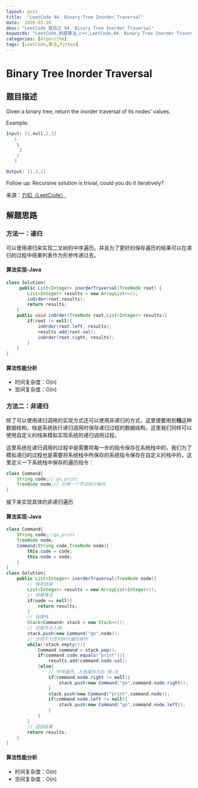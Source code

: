 ```yaml
---
layout: post
title:  "LeetCode 94. Binary Tree Inorder Traversal"
date:  2020-03-10
desc: "LeetCode 题目之 94. Binary Tree Inorder Traversal"
keywords: "LeetCode,刷题算法,c++,LeetCode,94. Binary Tree Inorder Traversal"
categories: [Algorithm]
tags: [LeetCode,算法,Python]
---
```

# Binary Tree Inorder Traversal

## 题目描述

Given a binary tree, return the inorder traversal of its nodes' values.

Example:

```s
Input: [1,null,2,3]
   1
    \
     2
    /
   3

Output: [1,3,2]
```

Follow up: Recursive solution is trivial, could you do it iteratively?

来源：[力扣（LeetCode）](https://leetcode-cn.com/problems/binary-tree-inorder-traversal)

## 解题思路

### 方法一：递归

可以使用递归来实现二叉树的中序遍历。并且为了更好的保存遍历的结果可以在递归的过程中结果列表作为形参传递过去。

#### 算法实现-Java

```java
class Solution{
     public List<Integer> inorderTraversal(TreeNode root) {
        List<Integer> results = new ArrayList<>();
        inOrder(root,results);
        return results;
    }
    public void inOrder(TreeNode root,List<Integer> results){
        if(root != null){
            inOrder(root.left, results);
            results.add(root.val);
            inOrder(root.right, results);
        }
    }
}
```

#### 算法性能分析

- 时间复杂度：O(n)
- 空间复杂度：O(n)

### 方法二：非递归

除了可以使用递归调用的实现方式还可以使用非递归的方式，这里便要用到**栈**这种数据结构，栈是系统执行递归调用时保存递归过程的数据结构，这里我们同样可以使用自定义的栈来模拟实现系统的递归调用过程。

这里系统在递归调用的过程中是需要将每一步的指令保存在系统栈中的，我们为了模拟递归的过程也是需要将系统栈中所保存的系统指令保存在自定义的栈中的，这里定义一下系统栈中保存的遍历指令：

```java
class Command{
    String code;// go,print
    TreeNode node;// 对哪一个节点执行操作
}
```

接下来实现具体的非递归遍历

#### 算法实现-Java

```java
class Command{
    String code;//go,print
    TreeNode node;
    Command(String code,TreeNode node){
        this.code = code;
        this.node = node;
    }
}
class Solution{
    public List<Integer> inorderTraversal(TreeNode node){
        // 保存结果
        List<Integer> results = new ArrayList<Integer>();
        // 特殊情况
        if(node == null){
            return results;
        }
        // 创建栈
        Stack<Command> stack = new Stack<>();
        // 将根节点入栈
        stack.push(new Command("go",node));
        // 当栈不为空时执行遍历操作
        while(!stack.empty()){
            Command command = stack.pop();
            if(command.code.equals("print")){
                results.add(command.node.val);
            }else{
                // 中序遍历，入栈操作为右-根-左
                if(command.node.right != null){
                    stack.push(new Command("go",command.node.right));
                }
                stack.push(new Command("print",command.node));
                if(command.node.left != null){
                    stack.push(new Command("go",command.node.left));
                }
            }
        }
        // 返回结果
        return results;
    }
}
```

#### 算法性能分析

- 时间复杂度：O(n)
- 空间复杂度：O(n)
